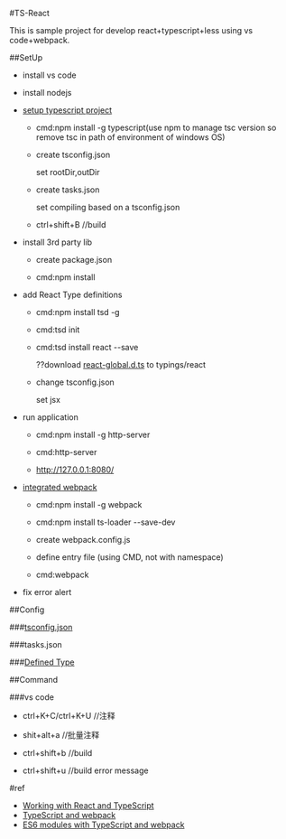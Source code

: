#TS-React

This is sample project for develop react+typescript+less using vs code+webpack.

##SetUp 

+ install vs code

+ install nodejs

+ [setup typescript project](https://code.visualstudio.com/Docs/languages/typescript)

    - cmd:npm install -g typescript(use npm to manage tsc version so remove tsc in path of environment of windows OS)

    - create tsconfig.json
    
      set rootDir,outDir
    
    - create tasks.json
    
      set compiling based on a tsconfig.json
    
    - ctrl+shift+B //build
    
+ install 3rd party lib

    - create package.json
    
    - cmd:npm install
    
+ add React Type definitions

    - cmd:npm install tsd -g
    
    - cmd:tsd init
    
    - cmd:tsd install react --save
        
      ??download [react-global.d.ts](https://raw.githubusercontent.com/borisyankov/DefinitelyTyped/master/react/react-global.d.ts) to typings/react
    
    - change tsconfig.json
    
      set jsx

+ run application

    - cmd:npm install -g http-server
    
    - cmd:http-server
    
    - http://127.0.0.1:8080/  
    
   
 + [integrated webpack](https://www.npmjs.com/package/ts-loader)
 
    - cmd:npm install -g webpack
 
    - cmd:npm install ts-loader --save-dev
    
    - create webpack.config.js
    
    - define entry file (using CMD, not with namespace)
    
    - cmd:webpack
    
 + fix error alert
    
##Config

###[tsconfig.json](http://www.typescriptlang.org/docs/handbook/tsconfig.json.html)

###tasks.json

###[Defined Type](http://definitelytyped.org/)

##Command

###vs code

+ ctrl+K+C/ctrl+K+U //注释

+ shit+alt+a //批量注释

+ ctrl+shift+b //build

+ ctrl+shift+u //build error message


#ref
+ [Working with React and TypeScript](http://blog.wolksoftware.com/working-with-react-and-typescript)
+ [TypeScript and webpack](http://www.jbrantly.com/typescript-and-webpack/)
+ [ES6 modules with TypeScript and webpack](http://www.jbrantly.com/es6-modules-with-typescript-and-webpack/)